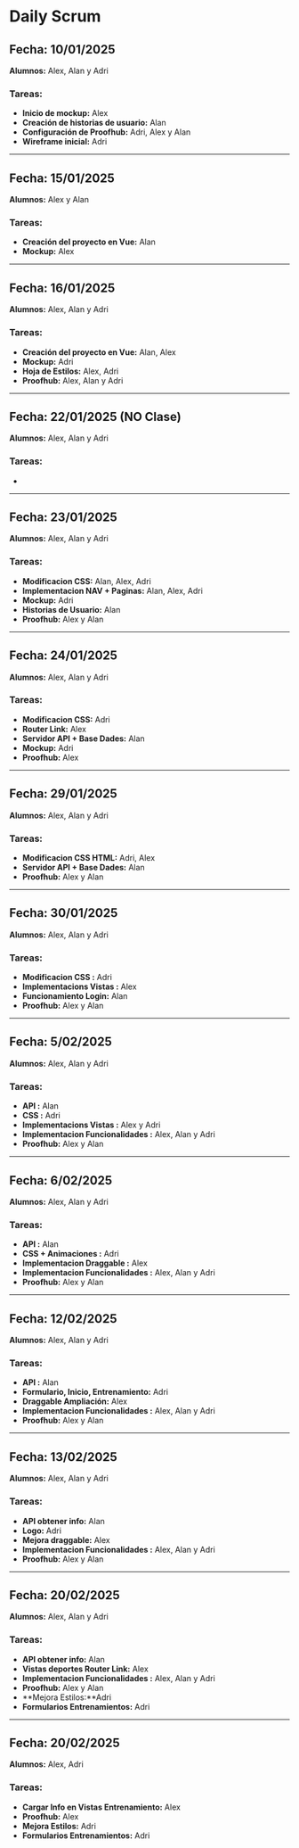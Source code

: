# Daily Scrum

## **Fecha:** 10/01/2025  
**Alumnos:** Alex, Alan y Adri

### **Tareas:**  
- **Inicio de mockup:** Alex  
- **Creación de historias de usuario:** Alan  
- **Configuración de Proofhub:** Adri, Alex y Alan  
- **Wireframe inicial:** Adri

---

## **Fecha:** 15/01/2025  
**Alumnos:** Alex y Alan

### **Tareas:**  
- **Creación del proyecto en Vue:** Alan  
- **Mockup:** Alex

---

## **Fecha:** 16/01/2025  
**Alumnos:** Alex, Alan y Adri

### **Tareas:**  
- **Creación del proyecto en Vue:** Alan, Alex  
- **Mockup:** Adri
- **Hoja de Estilos:** Alex, Adri
- **Proofhub:** Alex, Alan y Adri

---

## **Fecha:** 22/01/2025 (NO Clase)
**Alumnos:** Alex, Alan y Adri

### **Tareas:**  
- 

---

## **Fecha:** 23/01/2025  
**Alumnos:** Alex, Alan y Adri

### **Tareas:**  
- **Modificacion CSS:** Alan, Alex, Adri 
- **Implementacion NAV + Paginas:** Alan, Alex, Adri 
- **Mockup:** Adri
- **Historias de Usuario:** Alan
- **Proofhub:** Alex y Alan

---

## **Fecha:** 24/01/2025  
**Alumnos:** Alex, Alan y Adri

### **Tareas:**  
- **Modificacion CSS:** Adri 
- **Router Link:** Alex
- **Servidor API + Base Dades:** Alan
- **Mockup:** Adri
- **Proofhub:** Alex 

---

## **Fecha:** 29/01/2025  
**Alumnos:** Alex, Alan y Adri

### **Tareas:**  
- **Modificacion CSS HTML:** Adri, Alex
- **Servidor API + Base Dades:** Alan
- **Proofhub:** Alex y Alan

---

## **Fecha:** 30/01/2025  
**Alumnos:** Alex, Alan y Adri

### **Tareas:**  
- **Modificacion CSS :** Adri
- **Implementacions Vistas :** Alex
- **Funcionamiento Login:** Alan
- **Proofhub:** Alex y Alan

---

## **Fecha:** 5/02/2025  
**Alumnos:** Alex, Alan y Adri

### **Tareas:**  
- **API :** Alan
- **CSS :** Adri
- **Implementacions Vistas :** Alex y Adri
- **Implementacion Funcionalidades :** Alex, Alan y Adri
- **Proofhub:** Alex y Alan

---

## **Fecha:** 6/02/2025  
**Alumnos:** Alex, Alan y Adri

### **Tareas:**  
- **API :** Alan
- **CSS + Animaciones :** Adri
- **Implementacion Draggable :** Alex
- **Implementacion Funcionalidades :** Alex, Alan y Adri
- **Proofhub:** Alex y Alan

---

## **Fecha:** 12/02/2025  
**Alumnos:** Alex, Alan y Adri

### **Tareas:**  
- **API :** Alan
- **Formulario, Inicio, Entrenamiento:** Adri
- **Draggable Ampliación:** Alex
- **Implementacion Funcionalidades :** Alex, Alan y Adri
- **Proofhub:** Alex y Alan

---

## **Fecha:** 13/02/2025  
**Alumnos:** Alex, Alan y Adri

### **Tareas:**  
- **API obtener info:** Alan
- **Logo:** Adri
- **Mejora draggable:** Alex
- **Implementacion Funcionalidades :** Alex, Alan y Adri
- **Proofhub:** Alex y Alan

---

## **Fecha:** 20/02/2025  
**Alumnos:** Alex, Alan y Adri

### **Tareas:**  
- **API obtener info:** Alan
- **Vistas deportes Router Link:** Alex
- **Implementacion Funcionalidades :** Alex, Alan y Adri
- **Proofhub:** Alex y Alan
- **Mejora Estilos:**Adri
- **Formularios Entrenamientos:** Adri

---

## **Fecha:** 20/02/2025  
**Alumnos:** Alex, Adri

### **Tareas:**  
- **Cargar Info en Vistas Entrenamiento:** Alex
- **Proofhub:** Alex 
- **Mejora Estilos:** Adri
- **Formularios Entrenamientos:** Adri